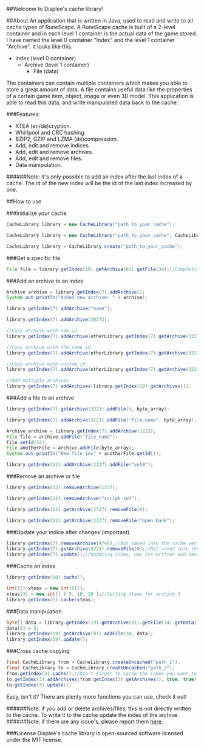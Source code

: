 
##Welcome to Displee's cache library!

##About
An application that is written in Java, used to read and write to all cache types of RuneScape.
A RuneScape cache is built of a 2-level container and in each level 1 container is the actual data of the game stored.
I have named the level 0 container "Index" and the level 1 container "Archive". It looks like this.
- Index (level 0 container)
	- Archive (level 1 container)
		- File (data)

The containers can contain multiple containers which makes you able to store a great amount of data.
A file contains useful data like the properties of a certain game item, object, image or even 3D model.
This application is able to read this data, and write manipulated data back to the cache.

###Features:
- XTEA (en/de)cryption.
- Whirlpool and CRC hashing.
- BZIP2, GZIP and LZMA (de)compression.
- Add, edit and remove indices.
- Add, edit and remove archives.
- Add, edit and remove files.
- Data manipulation.

######Note: it's only possible to add an index after the last index of a cache. The id of the new index will be the id of the last index increased by one.

##How to use

###Initialize your cache
```Java
CacheLibrary library = new CacheLibrary("path_to_your_cache");
```
```Java
CacheLibrary library = new CacheLibrary("path_to_your_cache", CacheLibraryMode.UNCACHED);
```
```Java
CacheLibrary library = CacheLibrary.create("path_to_your_cache");
```
###Get a specific file
```Java
File file = library.getIndex(19).getArchive(81).getFile(34);//Completionist cape
```
###Add an archive to an index
```Java
Archive archive = library.getIndex(7).addArchive();
System.out.println("Added new archive: " + archive);
```
```Java
library.getIndex(7).addArchive("name");
```
```Java
library.getIndex(7).addArchive(38372);
```
```Java
//Copy archive with new id
library.getIndex(7).addArchive(otherLibrary.getIndex(7).getArchive(3223).copy(), true);

//Copy archive with the same id
library.getIndex(7).addArchive(otherLibrary.getIndex(7).getArchive(3223).copy(), true, true);

//Copy archive with custom id
library.getIndex(7).addArchive(otherLibrary.getIndex(7).getArchive(3223).copy(), true, true, customId);
```
```Java
//Add multiple archives
library.getIndex(7).addArchives(library.getIndex(19).getArchives());
```
###Add a file to an archive
```Java
library.getIndex(7).getArchive(3223).addFile(5, byte_array);
```
```Java
library.getIndex(7).addArchive(3223).addFile("file_name", byte_array);
```
```Java
Archive archive = library.getIndex(7).addArchive(3223);
File file = archive.addFile("file_name");
file.setId(52);
File anotherFile = archive.addFile(byte_array);
System.out.println("New file id=" + anotherFile.getId());
```
```Java
library.getIndex(12).addArchive(1337).addFile("yol0");
```
###Remove an archive or file
```Java
library.getIndex(12).removeArchive(1337);
```
```Java
library.getIndex(12).removeArchive("script_sof");
```
```Java
library.getIndex(12).getArchive(1337).removeFile(0);
```
```Java
library.getIndex(12).getArchive(1337).removeFile("open_bank");
```
###Update your indice after changes (important)
```Java
library.getIndex(7).removeArchive(4746);//Not saved into the cache yet.
library.getIndex(7).getArchive(3223).removeFile(0);//Not saved into the cache yet.
library.getIndex(7).update();//Updating index, now its written and saved into the cache.
```
###Cache an index
```Java
library.getIndex(10).cache();
```
```Java
int[][] xteas = new int[5][];
xteas[3] = new int[] { 5, 10, 20 };//Setting xteas for archive 3
library.getIndex(5).cache(xteas);
```
###Data manipulation
```Java
byte[] data = library.getIndex(19).getArchive(81).getFile(34).getData();
data[0] = 5;
library.getIndex(19).getArchive(81).addFile(34, data);
library.getIndex(19).update();
```
###Cross cache copying
```Java
final CacheLibrary from = CacheLibrary.createUncached("path_1");
final CacheLibrary to = CacheLibrary.createUncached("path_2");
from.getIndex(3).cache();//Don't forget to cache the index you want to copy from first!
to.getIndex(3).addArchives(from.getIndex(3).getArchives(), true, true);//Copy all interfaces
to.getIndex(3).update();
```

Easy, isn't it?
There are plenty more functions you can use, check it out!

######Note: if you add or delete archives/files, this is not directly written to the cache. To write it to the cache update the index of the archive.
######Note: if there are any issue's, please report them [here](https://github.com/Displee/RS2-Cache-Library/issues).


###License
Displee's cache library is open-sourced software licensed under the MIT license.
